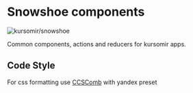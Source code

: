 # Snowshoe components

![kursomir/snowshoe](https://raw.githubusercontent.com/kursomir/Snowshoe/gh-pages/hero.jpg)

Common components, actions and reducers for kursomir apps.

## Code Style

For css formatting use [CCSComb](https://www.npmjs.com/package/csscomb) with yandex preset
